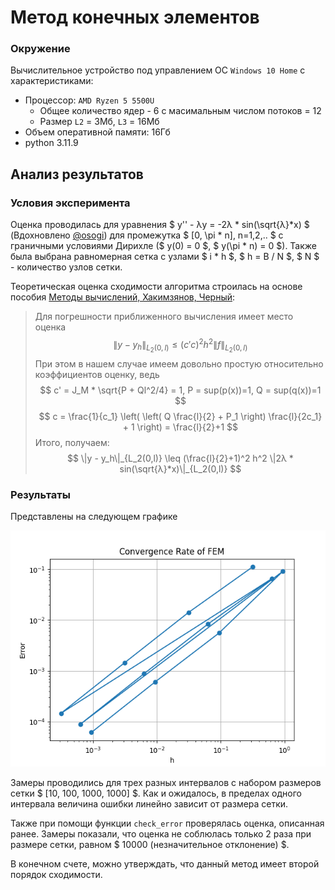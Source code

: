 # Метод конечных элементов

### Окружение
Вычислительное устройство под управлением ОС `Windows 10 Home` с характеристиками:
- Процессор: `AMD Ryzen 5 5500U`
  -  Общее количество ядер - 6 с масимальным числом потоков = 12
  -  Размер `L2` = 3Мб, `L3` = 16Мб
- Объем оперативной памяти: 16Гб 
- python 3.11.9

## Анализ результатов

### Условия эксперимента

Оценка проводилась для уравнения $ y'' - λy = -2λ * sin(\sqrt{λ}*x) $ (Вдохновлено [@osogi](https://github.com/osogi)) для промежутка $ [0, \pi * n], n=1,2,.. $ с граничными условиями Дирихле ($ y(0) = 0 $, $ y(\pi * n) = 0 $). Также была выбрана равномерная сетка с узлами
$ i * h $, $ h = B / N $, $ N $ - количество узлов сетки.

Теоретическая оценка сходимости алгоритма строилась на основе пособия [Методы вычислений, Хакимзянов, Черный](http://www.ict.nsc.ru/matmod/files/textbooks/KhakimzyanovCherny-2.pdf):

> Для погрешности приближенного вычисления имеет место оценка
$$
\|y - y_h\|_{L_2(0,l)} \leq (c'c)^2 h^2 \|f\|_{L_2(0,l)}
$$
При этом в нашем случае имеем довольно простую относительно коэффициентов оценку, ведь
$$
c' = J_M * \sqrt{P + Ql^2/4} = 1, P = sup(p(x))=1, Q = sup(q(x))=1
$$
$$
c = \frac{1}{c_1} \left( \left( Q \frac{l}{2} + P_1 \right) \frac{l}{2c_1} + 1 \right) = \frac{l}{2}+1
$$
Итого, получаем:
$$
\|y - y_h\|_{L_2(0,l)} \leq (\frac{l}{2}+1)^2 h^2 \|2λ * sin(\sqrt{λ}*x)\|_{L_2(0,l)}
$$

### Результаты
Представлены на следующем графике 

![1](src/error.png)

Замеры проводились для трех разных интервалов с набором размеров сетки $ [10, 100, 1000, 1000] $. Как и ожидалось, в пределах одного интервала величина ошибки линейно зависит от размера сетки. 

Также при помощи функции `check_error` проверялась оценка, описанная ранее. Замеры показали, что оценка не соблюлась только 2 раза при размере сетки, равном $ 10000 (незначительное отклонение) $.

В конечном счете, можно утверждать, что данный метод имеет второй порядок сходимости.
